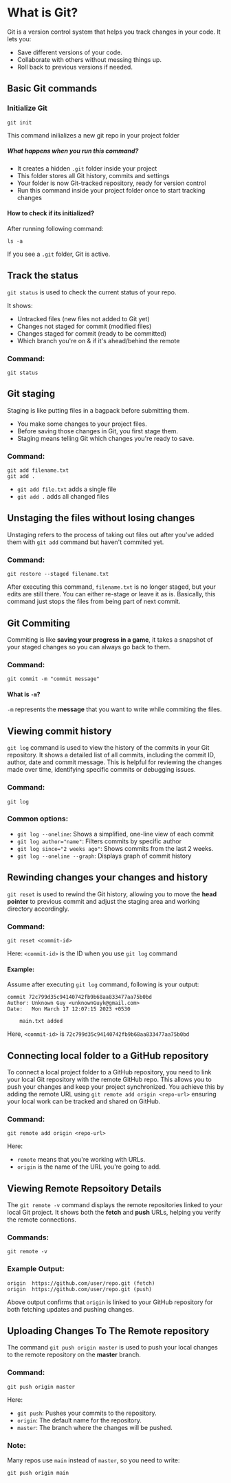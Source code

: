 # What is Git?

Git is a version control system that helps you track changes in your code. It lets you:  
- Save different versions of your code.
- Collaborate with others without messing things up.
- Roll back to previous versions if needed.

## Basic Git commands

### Initialize Git

```
git init
```

This command inilializes a new git repo in your project folder

##### What happens when you run this command?

- It creates a hidden ```.git``` folder inside your project
- This folder stores all Git history, commits and settings
- Your folder is now Git-tracked repository, ready for version control
- Run this command inside your project folder once to start tracking changes

#### How to check if its initialized?

After running following command:

```
ls -a
```

If you see a ```.git``` folder, Git is active.

## Track the status 

```git status``` is used to check the current status of your repo. 

It shows:
- Untracked files (new files not added to Git yet)
- Changes not staged for commit (modified files)
- Changes staged for commit (ready to be committed)
- Which branch you're on & if it's ahead/behind the remote

### Command:

```
git status
```

## Git staging

Staging is like putting files in a bagpack before submitting them.

- You make some changes to your project files.
- Before saving those changes in Git, you first stage them.
- Staging means telling Git which changes you're ready to save.

### Command:

```
git add filename.txt
git add .
```

- ```git add file.txt``` adds a single file
- ```git add .``` adds all changed files

## Unstaging the files without losing changes

Unstaging refers to the process of taking out files out after you've added them with ```git add``` command but haven't commited yet.

### Command:

```
git restore --staged filename.txt
```

After executing this command, ```filename.txt``` is no longer staged, but your edits are still there. 
You can either re-stage or leave it as is. Basically, this command just stops the files from being part of next commit.

## Git Commiting

Commiting is like **saving your progress in a game**, it takes a snapshot of your staged changes so you can always go back to them.

### Command:

```
git commit -m "commit message"
```

#### What is ```-m```?

```-m``` represents the **message** that you want to write while commiting the files.

## Viewing commit history

```git log``` command is used to view the history of the commits in your Git repository. It shows a detailed list of all commits, including the commit ID, author, date and commit message. This is helpful for reviewing the changes made over time, identifying specific commits or debugging issues.

### Command:

```
git log
```

### Common options:
- ```git log --oneline```: Shows a simplified, one-line view of each commit
- ```git log author="name"```: Filters commits by specific author
- ```git log since="2 weeks ago"```: Shows commits from the last 2 weeks.
- ```git log --oneline --graph```: Displays graph of commit history

## Rewinding changes your changes and history

```git reset``` is used to rewind the Git history, allowing you to move the **head pointer** to previous commit and adjust the staging area and working directory accordingly. 

### Command:

```
git reset <commit-id>
```

Here: ```<commit-id>``` is the ID when you use ```git log``` command

#### Example:

Assume after executing ```git log``` command, following is your output:

```
commit 72c799d35c94140742fb9b68aa833477aa75b0bd
Author: Unknown Guy <unknownGuyk@gmail.com>
Date:   Mon March 17 12:07:15 2023 +0530

    main.txt added
```

Here, ```<commit-id>``` is ```72c799d35c94140742fb9b68aa833477aa75b0bd```


## Connecting local folder to a GitHub repository

To connect a local project folder to a GitHub repository, you need to link your local Git repository with the remote GitHub repo. This allows you to push your changes and keep your project synchronized. You achieve this by adding the remote URL using ```git remote add origin <repo-url>``` ensuring your local work can be tracked and shared on GitHub.

### Command:

```
git remote add origin <repo-url>
```

Here:
- ```remote``` means that you're working with URLs.
- ```origin``` is the name of the URL you're going to add.

## Viewing Remote Repsoitory Details

The ```git remote -v``` command displays the remote repositories linked to your local Git project. It shows both the **fetch** and **push** URLs, helping you verify the remote connections.

### Commands:

```
git remote -v
```

### Example Output:

```
origin  https://github.com/user/repo.git (fetch)
origin  https://github.com/user/repo.git (push)
```

Above output confirms that ```origin``` is linked to your GitHub repository for both fetching updates and pushing changes.

## Uploading Changes To The Remote repository

The command ```git push origin master``` is used to push your local changes to the remote repository on the **master** branch.

### Command:

```
git push origin master
```

Here:
- ```git push```: Pushes your commits to the repository.
- ```origin```: The default name for the repository.
- ```master```: The branch where the changes will be pushed.

### Note:

Many repos use ```main``` instead of ```master```, so you need to write:

```
git push origin main
```

